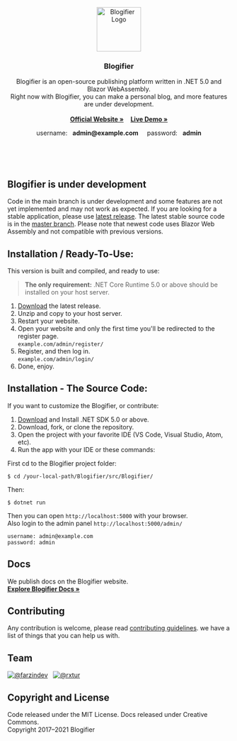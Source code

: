 <br><br>
<p align="center">
  <a href="https://blogifier.net/">
    <img src="https://blogifier.net/files/brand/logo.svg" alt="Blogifier Logo" width="100" height="100">
  </a>
</p>

<h3 align="center">Blogifier</h3>
<p align="center">
    Blogifier is an open-source publishing platform written in .NET 5.0 and Blazor WebAssembly.<br>
    Right now with Blogifier, you can make a personal blog, and more features are under development.<br><br>
    <a href="https://blogifier.net/"><b>Official Website »</b></a>
    &nbsp;&nbsp;
    <a href="https://demo.blogifier.net/"><b>Live Demo »</b></a>
</p>

<p align="center">
    username: &nbsp; <b>admin@example.com</b>
    &nbsp;&nbsp;&nbsp;
    password: &nbsp; <b>admin</b>
</p>

<br><br><br>

## Blogifier is under development
Code in the main branch is under development and some features are not yet implemented and may not work as expected.
If you are looking for a stable application, please use [latest release](https://github.com/blogifierdotnet/Blogifier/releases).
The latest stable source code is in the [master branch](https://github.com/blogifierdotnet/Blogifier/tree/5c9bab69788a1f7a0bd82c6a864e159eff5b1b72). Please note that newest code uses Blazor Web Assembly and not compatible with previous versions.


## Installation / Ready-To-Use:

This version is built and compiled, and ready to use:

> **The only requirement:** .NET Core Runtime 5.0 or above should be installed on your host server.

1. [Download](https://github.com/blogifierdotnet/Blogifier/releases) the latest release.
2. Unzip and copy to your host server.<br>
3. Restart your website.
4. Open your website and only the first time you'll be redirected to the register page.<br> `example.com/admin/register/`
5. Register, and then log in.<br> `example.com/admin/login/`
6. Done, enjoy.

## Installation - The Source Code:

If you want to customize the Blogifier, or contribute:

1. [Download](https://dotnet.microsoft.com/download/dotnet/5.0) and Install .NET SDK 5.0 or above.
2. Download, fork, or clone the repository.
3. Open the project with your favorite IDE (VS Code, Visual Studio, Atom, etc).
4. Run the app with your IDE or these commands:

First cd to the Blogifier project folder:
```
$ cd /your-local-path/Blogifier/src/Blogifier/
```
Then:
```
$ dotnet run
```
Then you can open `http://localhost:5000` with your browser.<br>
Also login to the admin panel `http://localhost:5000/admin/`
```
username: admin@example.com
password: admin
```

## Docs
We publish docs on the Blogifier website.<br>
[**Explore Blogifier Docs »**](https://blogifier.net/docs/)

## Contributing
Any contribution is welcome, please read [contributing guidelines](https://github.com/blogifierdotnet/Blogifier/blob/main/.github/CONTRIBUTING.md). we have a list of things that you can help us with.

## Team
[![@farzindev](https://avatars.githubusercontent.com/u/6384978?s=60&v=4)](https://github.com/farzindev) &nbsp;
[![@rxtur](https://avatars.githubusercontent.com/u/1932785?s=60&v=4)](https://github.com/rxtur)

## Copyright and License
Code released under the MIT License. Docs released under Creative Commons.<br>
Copyright 2017–2021 Blogifier
